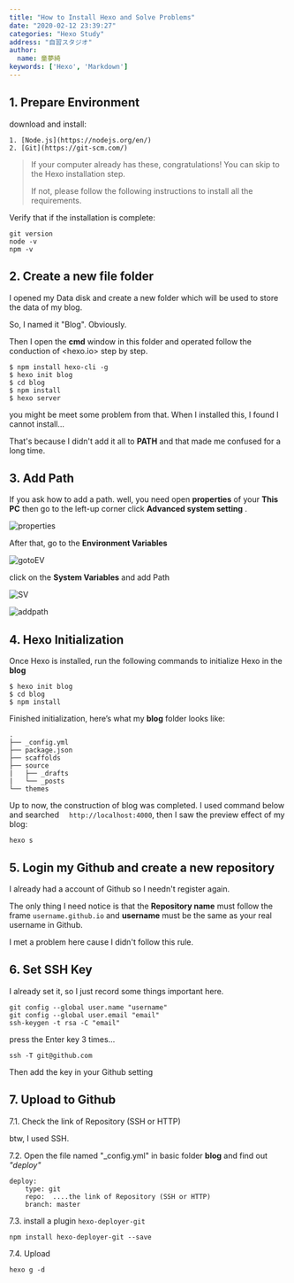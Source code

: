 ```yaml
---
title: "How to Install Hexo and Solve Problems"
date: "2020-02-12 23:39:27"
categories: "Hexo Study"
address: "自習スタジオ"
author:
  name: 童夢綺
keywords: ['Hexo', 'Markdown']
---
```


## 1. Prepare Environment

download and install: 

	1. [Node.js](https://nodejs.org/en/)
 	2. [Git](https://git-scm.com/)

> If your computer already has these, congratulations! You can skip to the Hexo installation step.
>
> If not, please follow the following instructions to install all the requirements.

Verify that if the installation is complete:

```
git version
node -v
npm -v
```

<!--more-->

## 2. Create a new file folder

I opened my Data disk and create a new folder which will be used to store the data of my blog.

So, I named it "Blog". Obviously.

Then I open the **cmd** window in this folder and operated follow the conduction of <hexo.io> step by step.

```
$ npm install hexo-cli -g
$ hexo init blog
$ cd blog
$ npm install
$ hexo server
```

you might be meet some problem from that. When I installed this, I found I cannot install...

That's because I didn't  add it all to **PATH** and that made me confused for a long time.



## 3. Add Path

If you ask how to add a path. well, you need open **properties** of your **This PC** then go to the left-up corner click **Advanced system setting** . 

![properties](/images/_posts/Me-Hexo-and-Problems/properties.png)

After that, go to the **Environment Variables** 

![gotoEV](/images/_posts/Me-Hexo-and-Problems/goto.png)

click on the **System Variables** and add Path

![SV](/images/_posts/Me-Hexo-and-Problems/systemvar.png)

![addpath](/images/_posts/Me-Hexo-and-Problems/add.png)





## 4. Hexo Initialization

Once Hexo is installed, run the following commands to initialize Hexo in the **blog** 

```
$ hexo init blog
$ cd blog
$ npm install
```

Finished initialization, here’s what my **blog** folder looks like:

```
.
├── _config.yml
├── package.json
├── scaffolds
├── source
|   ├── _drafts
|   └── _posts
└── themes

```

Up to now, the construction of blog was completed. I used command below and searched `  http://localhost:4000`, then I saw the preview effect of my blog:

```
hexo s
```



## 5. Login my Github and create a new repository

I already had a account of Github so I needn't register again.

The only thing I need notice is that the **Repository name** must follow the frame `username.github.io` and **username** must be the same as your real username in Github.

I met a problem here cause I didn't follow this rule. 



## 6. Set SSH Key

I already set it, so I just record some things important here.

 ```
git config --global user.name "username"
git config --global user.email "email"
ssh-keygen -t rsa -C "email"
 ```

press the Enter key 3 times...

```
ssh -T git@github.com
```

Then add the key in your Github setting



## 7. Upload to Github

7.1. Check the link of Repository (SSH or HTTP)

btw, I used SSH.

7.2. Open the file named "_config.yml" in basic folder **blog** and find out *"deploy"* 

```
deploy:
	type: git
	repo:  ....the link of Repository (SSH or HTTP)
	branch: master
```

7.3. install a plugin `hexo-deployer-git` 

```
npm install hexo-deployer-git --save
```

7.4. Upload

```
hexo g -d
```

